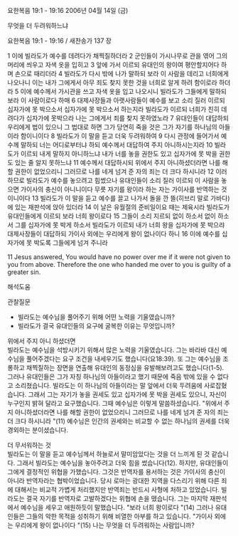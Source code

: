 요한복음 19:1 - 19:16 
2006년 04월 14일 (금)

무엇을 더 두려워하느냐



요한복음 19:1 - 19:16 / 새찬송가 137 장


1 이에 빌라도가 예수를 데려다가 채찍질하더라 2 군인들이 가시나무로 관을 엮어 그의 머리에 씌우고 자색 옷을 입히고 3 앞에 가서 이르되 유대인의 왕이여 평안할지어다 하며 손으로 때리더라 4 빌라도가 다시 밖에 나가 말하되 보라 이 사람을 데리고 너희에게 나오나니 이는 내가 그에게서 아무 죄도 찾지 못한 것을 너희로 알게 하려 함이로라 하더라 5 이에 예수께서 가시관을 쓰고 자색 옷을 입고 나오시니 빌라도가 그들에게 말하되 보라 이 사람이로다 하매 6 대제사장들과 아랫사람들이 예수를 보고 소리 질러 이르되 십자가에 못 박으소서 십자가에 못 박으소서 하는지라 빌라도가 이르되 너희가 친히 데려다가 십자가에 못박으라 나는 그에게서 죄를 찾지 못하였노라 7 유대인들이 대답하되 우리에게 법이 있으니 그 법대로 하면 그가 당연히 죽을 것은 그가 자기를 하나님의 아들이라 함이니이다 8 빌라도가 이 말을 듣고 더욱 두려워하여 9 다시 관정에 들어가서 예수께 말하되 너는 어디로부터냐 하되 예수께서 대답하여 주지 아니하시는지라 10 빌라도가 이르되 내게 말하지 아니하느냐 내가 너를 놓을 권한도 있고 십자가에 못 박을 권한도 있는 줄 알지 못하느냐 11 예수께서 대답하시되 위에서 주지 아니하셨더라면 나를 해할 권한이 없었으리니 그러므로 나를 네게 넘겨 준 자의 죄는 더 크다 하시니라 12 이러하므로 빌라도가 예수를 놓으려고 힘썼으나 유대인들이 소리 질러 이르되 이 사람을 놓으면 가이사의 충신이 아니니이다 무릇 자기를 왕이라 하는 자는 가이사를 반역하는 것이니이다 13 빌라도가 이 말을 듣고 예수를 끌고 나가서 돌을 깐 뜰(히브리 말로 가바다)에 있는 재판석에 앉아 있더라 14  이 날은 유월절의 준비일이요 때는 제육시라 빌라도가 유대인들에게 이르되 보라 너희 왕이로다 15 그들이 소리 지르되 없이 하소서 없이 하소서 그를 십자가에 못 박게 하소서 빌라도가 이르되 내가 너희 왕을 십자가에 못 박으랴 대제사장들이 대답하되 가이사 외에는 우리에게 왕이 없나이다 하니 16 이에 예수를 십자가에 못 박도록 그들에게 넘겨 주니라

11  Jesus answered, You would have no power over me if it were not given to you from above. Therefore the one who handed me over to you is guilty of a greater sin.

해석도움





관찰질문
- 빌라도는 예수님을 풀어주기 위해 어떤 노력을 기울였습니까?
- 빌라도가 결국 유대인들의 요구에 굴복한 이유는 무엇입니까?

위에서 주지 아니 하셨더면  
빌라도는 예수님을 석방시키기 위해서 많은 노력을 기울였습니다. 그는 바라바 대신 예수님을 풀어주겠다는 요구 조건을 내세우기도 했습니다(요18:39). 또 그는 예수님을 조롱하고 채찍질하는 장면을 연출해 유대인의 동정심을 유발해보려고도 했습니다(1-5). 그러나 유대인들은 그가 자칭 하나님의 아들이라고 했기 때문에 죽음 밖에 있을 수 없다고 소리쳤습니다. 빌라도는 이 하나님의 아들이라는 말 앞에서 더욱 두려움에 사로잡혔습니다. 그래서 그는 자기가 놓을 권세도 있고 십자가에 못 박을 권세도 있으니, 자신이 누구인지 밝혀 달라고 요구했습니다. 그때 예수님은 이렇게 말씀하셨습니다. "위에서 주지 아니하셨더라면 나를 해할 권한이 없었으리니 그러므로 나를 네게 넘겨 준 자의 죄는 더 크다 하시니라 "(11) 예수님은 인간의 권세와는 비교할 수 없는 하나님의 권세를 더욱 경외하는 분이셨습니다.

더 무서워하는 것  
빌라도는 이 말을 듣고 예수님께서 하늘로서 말미암았다는 것을 더 느끼게 된 것 같습니다. 그래서 빌라도는 예수님을 놓아주려고 더욱 힘을 썼습니다(12). 하지만, 유대인들이 그에게 결정적인 위협을 가했습니다. 그것은 반역자를 용서하는 것은 가이사의 충신이 아니라 반역자라는 협박이었습니다. 당시 로마는 광대한 지역을 다스리기 위해 다른 죄에 대해서는 비교적 가볍게 처리했지만 반역죄는 반드시 사형에 처하고 있었습니다. 빌라도는 결국 자기를 반역자로 고발하겠다는 위협에 손을 뗐습니다. 그는 마지막 재판석에서 예수님을 세우고 애원하듯이 말했습니다. "보라 너희 왕이로다 "(14) 그러나 유대인들은 그들의 악한 목적을 성취하기 위해 비열한 아부를 하고 있습니다. "가이사 외에는 우리에게 왕이 없나이다 "(15) 나는 무엇을 더 두려워하는 사람입니까?